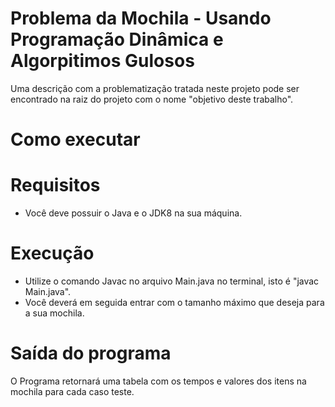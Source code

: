 # Problema da Mochila - Usando Programação Dinâmica e Algorpitimos Gulosos
Uma descrição com a problematização tratada neste projeto pode ser encontrado na raiz do projeto com o nome "objetivo deste trabalho".

# Como executar
# Requisitos
* Você deve possuir o Java e o JDK8 na sua máquina.

# Execução
- Utilize o comando Javac no arquivo Main.java no terminal, isto é "javac Main.java".
- Você deverá em seguida entrar com o tamanho máximo que deseja para a sua mochila.

# Saída do programa
O Programa retornará uma tabela com os tempos e valores dos itens na mochila para cada caso teste.
